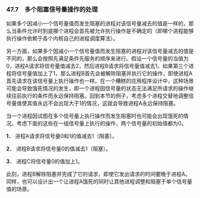 ### 47.7　多个阻塞信号量操作的处理

如果多个因减小一个信号量值而发生阻塞的进程对该信号量减去的值是一样的，那么当条件允许时到底哪个进程会首先被允许执行操作是不确定的（即哪个进程能够执行操作依赖于各个内核自己的进程调度算法）。

另一方面，如果多个因减小一个信号量值而发生阻塞的进程对该信号量减去的值是不同的，那么会按照先满足条件先服务的顺序来进行。假设一个信号量的当值为0，进程A请求将信号量值减去2，然后进程B请求将信号量值减去1。如果第三个进程将信号量值加上了1，那么进程B首先会被解除阻塞并执行它的操作，即使进程A首先请求在该信号量上执行操作也一样。在一个糟糕的应用程序设计中，这种场景可能会导致饿死情况的发生，即一个进程因信号量的状态无法满足所请求的操作继续往前执行的条件而永远保持阻塞。回到本节的例子，考虑多个进程交替地调整信号量值使其值永远不会出现大于1的情况，这就会导致进程A永远保持阻塞。

当一个进程因试图在多个信号量上执行操作而发生阻塞时也可能会出现饿死的情况。考虑下面的这些在一组信号量上执行的操作，两个信号量的初始值都为0。

**1．** 进程A请求将信号量0和1的值减去1（阻塞）。

**2．** 进程B请求将信号量0的值减去1（阻塞）。

**3．** 进程C将信号量0的值加上1。

此刻，进程B解除阻塞并完成了它的请求，即使它发出请求的时间要晚于进程A。同样，也可以设计出一个让进程A饿死的同时让其他进程调整和阻塞于单个信号量值的场景。

